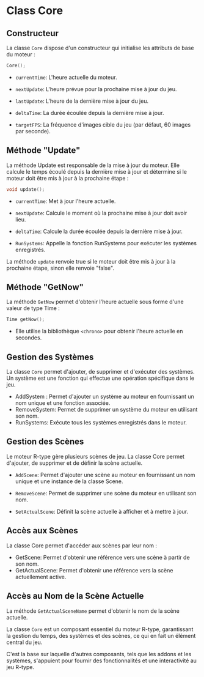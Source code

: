 # Class Core
## Constructeur

La classe `Core` dispose d'un constructeur qui initialise les attributs de base du moteur :

```cpp
Core();
```

- `currentTime`: L'heure actuelle du moteur.


- `nextUpdate`: L'heure prévue pour la prochaine mise à jour du jeu.


- `lastUpdate`: L'heure de la dernière mise à jour du jeu.


- `deltaTime`: La durée écoulée depuis la dernière mise à jour.


- `targetFPS`: La fréquence d'images cible du jeu (par défaut, 60 images par seconde).

## Méthode "Update"
La méthode Update est responsable de la mise à jour du moteur. Elle calcule le temps écoulé depuis la dernière mise à jour et détermine si le moteur doit être mis à jour à la prochaine étape :

```cpp
void update();
```
- `currentTime`: Met à jour l'heure actuelle.


- `nextUpdate`: Calcule le moment où la prochaine mise à jour doit avoir lieu.


- `deltaTime`: Calcule la durée écoulée depuis la dernière mise à jour.


- `RunSystems`: Appelle la fonction RunSystems pour exécuter les systèmes enregistrés.

La méthode `update` renvoie true si le moteur doit être mis à jour à la prochaine étape, sinon elle renvoie "false".

## Méthode "GetNow"

La méthode `GetNow` permet d'obtenir l'heure actuelle sous forme d'une valeur de type Time :

```cpp
Time getNow();
```

- Elle utilise la bibliothèque `<chrono>` pour obtenir l'heure actuelle en secondes.

## Gestion des Systèmes
La classe `Core` permet d'ajouter, de supprimer et d'exécuter des systèmes. Un système est une fonction qui effectue une opération spécifique dans le jeu.

- AddSystem : Permet d'ajouter un système au moteur en fournissant un nom unique et une fonction associée.
- RemoveSystem: Permet de supprimer un système du moteur en utilisant son nom.
- RunSystems: Exécute tous les systèmes enregistrés dans le moteur.

## Gestion des Scènes

Le moteur R-type gère plusieurs scènes de jeu. La classe Core permet d'ajouter, de supprimer et de définir la scène actuelle.

- `AddScene`: Permet d'ajouter une scène au moteur en fournissant un nom unique et une instance de la classe Scene.


- `RemoveScene`: Permet de supprimer une scène du moteur en utilisant son nom.


- `SetActualScene`: Définit la scène actuelle à afficher et à mettre à jour. 

## Accès aux Scènes

La classe Core permet d'accéder aux scènes par leur nom :

- GetScene: Permet d'obtenir une référence vers une scène à partir de son nom.
- GetActualScene: Permet d'obtenir une référence vers la scène actuellement active.

## Accès au Nom de la Scène Actuelle

La méthode `GetActualSceneName` permet d'obtenir le nom de la scène actuelle.

La classe `Core` est un composant essentiel du moteur R-type, garantissant la gestion du temps, des systèmes et des scènes, ce qui en fait un élément central du jeu.

C'est la base sur laquelle d'autres composants, tels que les addons et les systèmes, s'appuient pour fournir des fonctionnalités et une interactivité au jeu R-type.